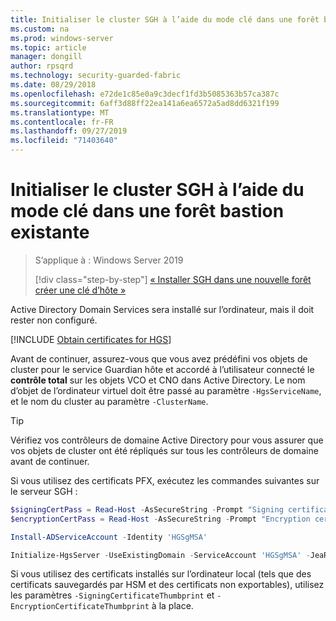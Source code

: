 ```yaml
---
title: Initialiser le cluster SGH à l’aide du mode clé dans une forêt bastion
ms.custom: na
ms.prod: windows-server
ms.topic: article
manager: dongill
author: rpsqrd
ms.technology: security-guarded-fabric
ms.date: 08/29/2018
ms.openlocfilehash: e72de1c85e0a9c3decf1fd3b5085363b57ca387c
ms.sourcegitcommit: 6aff3d88ff22ea141a6ea6572a5ad8dd6321f199
ms.translationtype: MT
ms.contentlocale: fr-FR
ms.lasthandoff: 09/27/2019
ms.locfileid: "71403640"
---
```

# <a name="initialize-the-hgs-cluster-using-key-mode-in-an-existing-bastion-forest"></a>Initialiser le cluster SGH à l’aide du mode clé dans une forêt bastion existante

> S’applique à : Windows Server 2019
> 
> [!div class="step-by-step"]
> [« Installer SGH dans une nouvelle forêt](guarded-fabric-install-hgs-in-a-bastion-forest.md)
> [créer une clé d’hôte »](guarded-fabric-create-host-key.md)

Active Directory Domain Services sera installé sur l’ordinateur, mais il doit rester non configuré.

[!INCLUDE [Obtain certificates for HGS](../../../includes/guarded-fabric-initialize-hgs-default-step-two.md)] 

Avant de continuer, assurez-vous que vous avez prédéfini vos objets de cluster pour le service Guardian hôte et accordé à l’utilisateur connecté le **contrôle total** sur les objets VCO et CNO dans Active Directory.
Le nom d’objet de l’ordinateur virtuel doit être passé au paramètre `-HgsServiceName`, et le nom du cluster au paramètre `-ClusterName`.

> [!TIP]
> Vérifiez vos contrôleurs de domaine Active Directory pour vous assurer que vos objets de cluster ont été répliqués sur tous les contrôleurs de domaine avant de continuer.

Si vous utilisez des certificats PFX, exécutez les commandes suivantes sur le serveur SGH :

```powershell
$signingCertPass = Read-Host -AsSecureString -Prompt "Signing certificate password"
$encryptionCertPass = Read-Host -AsSecureString -Prompt "Encryption certificate password"

Install-ADServiceAccount -Identity 'HGSgMSA'

Initialize-HgsServer -UseExistingDomain -ServiceAccount 'HGSgMSA' -JeaReviewersGroup 'HgsJeaReviewers' -JeaAdministratorsGroup 'HgsJeaAdmins' -HgsServiceName 'HgsService' -ClusterName 'HgsCluster' -SigningCertificatePath '.\signCert.pfx' -SigningCertificatePassword $signPass -EncryptionCertificatePath '.\encCert.pfx' -EncryptionCertificatePassword $encryptionCertPass -TrustHostKey
```

Si vous utilisez des certificats installés sur l’ordinateur local (tels que des certificats sauvegardés par HSM et des certificats non exportables), utilisez les paramètres `-SigningCertificateThumbprint` et `-EncryptionCertificateThumbprint` à la place.

